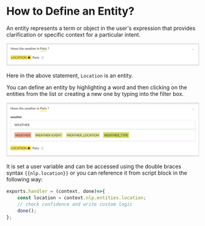 # How to Define an Entity?

An entity represents a term or object in the user's expression that provides clarification or specific context for a particular intent.

![](entities.png)

Here in the above statement, `Location` is an entity. 

You can define an entity by highlighting a word and then clicking on the entities from the list or creating a new one by typing into the filter box.


![](define-entity.png)


It is set a user variable and can be accessed using the double braces syntax `{{nlp.location}}` or you can reference it from script block in the following way:


```javascript
exports.handler = (context, done)=>{
    const location = context.nlp.entities.location;
    // check confidence and write custom logic
    done();
};
```